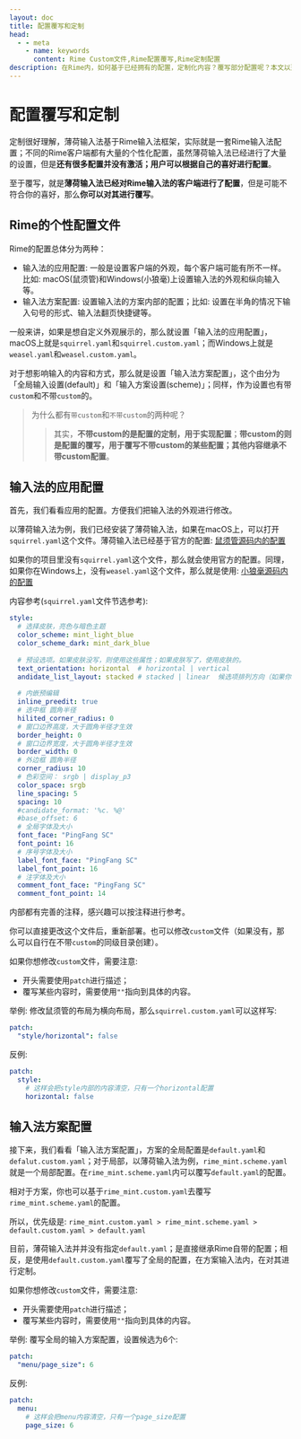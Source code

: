 ```yaml
---
layout: doc
title: 配置覆写和定制
head:
  - - meta
    - name: keywords
      content: Rime Custom文件,Rime配置覆写,Rime定制配置
description: 在Rime内，如何基于已经拥有的配置，定制化内容？覆写部分配置呢？本文以薄荷输入法配置为例
---
```

# 配置覆写和定制
定制很好理解，薄荷输入法基于Rime输入法框架，实际就是一套Rime输入法配置；不同的Rime客户端都有大量的个性化配置，虽然薄荷输入法已经进行了大量的设置，但是**还有很多配置并没有激活；用户可以根据自己的喜好进行配置**。

至于覆写，就是**薄荷输入法已经对Rime输入法的客户端进行了配置**，但是可能不符合你的喜好，那么**你可以对其进行覆写**。

## Rime的个性配置文件
Rime的配置总体分为两种：
- 输入法的应用配置: 一般是设置客户端的外观，每个客户端可能有所不一样。比如: macOS(鼠须管)和Windows(小狼毫)上设置输入法的外观和纵向输入等。
- 输入法方案配置: 设置输入法的方案内部的配置；比如: 设置在半角的情况下输入句号的形式、输入法翻页快捷键等。

一般来讲，如果是想自定义外观展示的，那么就设置「输入法的应用配置」，macOS上就是`squirrel.yaml`和`squirrel.custom.yaml`；而Windows上就是`weasel.yaml`和`weasel.custom.yaml`。

对于想影响输入的内容和方式，那么就是设置「输入法方案配置」，这个由分为「全局输入设置(default)」和「输入方案设置(scheme)」；同样，作为设置也有带`custom`和不带`custom`的。

> 为什么都有`带custom`和`不带custom`的两种呢？ 
>> 其实，**不带custom的是配置的定制，用于实现配置**；**带custom的则是配置的覆写，用于覆写不带custom的某些配置；其他内容继承不带custom配置**。

## 输入法的应用配置
首先，我们看看应用的配置。方便我们把输入法的外观进行修改。

以薄荷输入法为例，我们已经安装了薄荷输入法，如果在macOS上，可以打开`squirrel.yaml`这个文件。薄荷输入法已经基于官方的配置: [鼠须管源码内的配置](https://github.com/rime/squirrel/blob/master/data/squirrel.yaml)

如果你的项目里没有`squirrel.yaml`这个文件，那么就会使用官方的配置。同理，如果你在Windows上，没有`weasel.yaml`这个文件，那么就是使用: [小狼毫源码内的配置](https://github.com/rime/weasel/blob/master/output/data/weasel.yaml)

内容参考(`squirrel.yaml`文件节选参考):
```yaml
style:
  # 选择皮肤，亮色与暗色主题
  color_scheme: mint_light_blue
  color_scheme_dark: mint_dark_blue
  
  # 预设选项。如果皮肤没写，则使用这些属性；如果皮肤写了，使用皮肤的。
  text_orientation: horizontal  # horizontal | vertical
  andidate_list_layout: stacked # stacked | linear  候选项排列方向（如果你想调整为横屏，可以调整这个）
  
  # 内嵌预编辑
  inline_preedit: true
  # 选中框 圆角半径
  hilited_corner_radius: 0
  # 窗口边界高度，大于圆角半径才生效
  border_height: 0
  # 窗口边界宽度，大于圆角半径才生效
  border_width: 0
  # 外边框 圆角半径
  corner_radius: 10
  # 色彩空间： srgb | display_p3
  color_space: srgb
  line_spacing: 5
  spacing: 10
  #candidate_format: '%c. %@'
  #base_offset: 6
  # 全局字体及大小
  font_face: "PingFang SC"
  font_point: 16
  # 序号字体及大小
  label_font_face: "PingFang SC"
  label_font_point: 16
  # 注字体及大小
  comment_font_face: "PingFang SC"
  comment_font_point: 14
```
内部都有完善的注释，感兴趣可以按注释进行参考。

你可以直接更改这个文件后，重新部署。也可以修改`custom`文件（如果没有，那么可以自行在不带`custom`的同级目录创建）。

如果你想修改`custom`文件，需要注意:
- 开头需要使用`patch`进行描述；
- 覆写某些内容时，需要使用`""`指向到具体的内容。

举例: 修改鼠须管的布局为横向布局，那么`squirrel.custom.yaml`可以这样写: 
```yaml
patch:
  "style/horizontal": false
```
反例:
```yaml
patch:
  style:
    # 这样会把style内部的内容清空，只有一个horizontal配置
    horizontal: false
```

## 输入法方案配置

接下来，我们看看「输入法方案配置」，方案的全局配置是`default.yaml`和`defalut.custom.yaml`；对于局部，以薄荷输入法为例，`rime_mint.scheme.yaml`就是一个局部配置。在`rime_mint.scheme.yaml`内可以覆写`default.yaml`的配置。

相对于方案，你也可以基于`rime_mint.custom.yaml`去覆写`rime_mint.scheme.yaml`的配置。

所以，优先级是:
`rime_mint.custom.yaml > rime_mint.scheme.yaml > default.custom.yaml > default.yaml`

目前，薄荷输入法并并没有指定`default.yaml`；是直接继承Rime自带的配置；相反，是使用`default.custom.yaml`覆写了全局的配置，在方案输入法内，在对其进行定制。

如果你想修改`custom`文件，需要注意:
- 开头需要使用`patch`进行描述；
- 覆写某些内容时，需要使用`""`指向到具体的内容。

举例: 覆写全局的输入方案配置，设置候选为6个:
```yaml
patch:
  "menu/page_size": 6
```
反例:
```yaml
patch:
  menu:
    # 这样会把menu内容清空，只有一个page_size配置
    page_size: 6
```